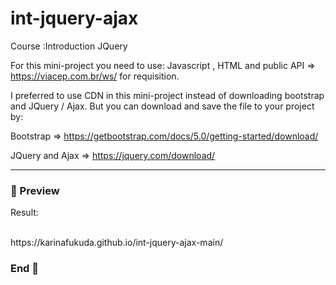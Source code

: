 # int-jquery-ajax

Course :Introduction JQuery

For this mini-project you need to use: Javascript , HTML and public API <ViaCep> => https://viacep.com.br/ws/ for requisition.

I preferred to use CDN in this mini-project instead of downloading bootstrap and JQuery / Ajax. But you can download and save the file to your project by:

Bootstrap => https://getbootstrap.com/docs/5.0/getting-started/download/

JQuery and Ajax => https://jquery.com/download/

<hr />
<h3>&#128270; Preview </h3>  
<p> Result:  </p>
<br>
https://karinafukuda.github.io/int-jquery-ajax-main/
<br>
<h3>End &#127811;</h3>
